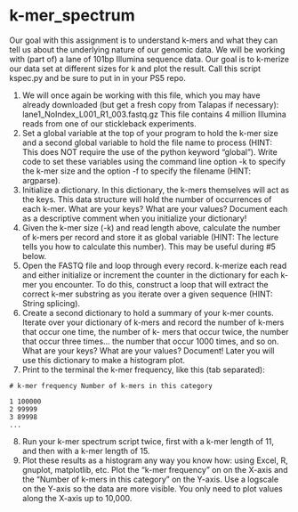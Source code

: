 # k-mer_spectrum

Our goal with this assignment is to understand k-mers and what they can tell us about the underlying nature of our genomic data. We will be working with (part of) a lane of 101bp Illumina sequence data. Our goal is to k-merize our data set at different sizes for k and plot the result. Call this script kspec.py and be sure to put in in your PS5 repo.
1. We will once again be working with this file, which you may have already downloaded (but get a fresh copy from Talapas if necessary):
  lane1_NoIndex_L001_R1_003.fastq.gz
This file contains 4 million Illumina reads from one of our stickleback experiments.
2. Set a global variable at the top of your program to hold the k-mer size and a second global variable to hold the file name to process (HINT: This does NOT require the use of the python keyword “global”). Write code to set these variables using the command line option -k to specify the k-mer size and the option -f to specify the filename (HINT: argparse).
3. Initialize a dictionary. In this dictionary, the k-mers themselves will act as the keys. This data structure will hold the number of occurrences of each k-mer. What are your keys? What are your values? Document each as a descriptive comment when you initialize your dictionary!
4. Given the k-mer size (-k) and read length above, calculate the number of k-mers per record and store it as global variable (HINT: The lecture tells you how to calculate this number). This may be useful during #5 below.
5. Open the FASTQ file and loop through every record. k-merize each read and either initialize or increment the counter in the dictionary for each k-mer you encounter. To do this, construct a loop that will extract the correct k-mer substring as you iterate over a given sequence (HINT: String splicing).
6. Create a second dictionary to hold a summary of your k-mer counts. Iterate over your dictionary of k-mers and record the number of k-mers that occur one time, the number of k- mers that occur twice, the number that occur three times... the number that occur 1000 times, and so on. What are your keys? What are your values? Document! Later you will use this dictionary to make a histogram plot.
7. Print to the terminal the k-mer frequency, like this (tab separated):
```
# k-mer frequency Number of k-mers in this category
 
1 100000 
2 99999 
3 89998 
...
```
8. Run your k-mer spectrum script twice, first with a k-mer length of 11, and then with a k-mer length of 15.
9. Plot these results as a histogram any way you know how: using Excel, R, gnuplot, matplotlib, etc. Plot the “k-mer frequency” on on the X-axis and the “Number of k-mers in this category” on the Y-axis. Use a logscale on the Y-axis so the data are more visible. You only need to plot values along the X-axis up to 10,000.
